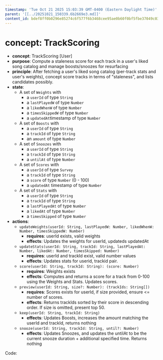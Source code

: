 ```yaml
---
timestamp: 'Tue Oct 21 2025 15:03:39 GMT-0400 (Eastern Daylight Time)'
parent: '[[../20251021_150339.6b2669e3.md]]'
content_id: bdef8ff0b0296e85274c6f577f6b3468cee95ae0b60f0bf5fbe37049c03af099
---
```


# concept: TrackScoring

* **concept**: TrackScoring \[User]
* **purpose**: Compute a staleness score for each track in a user's liked song catalog and manage boosts/snoozes for resurfacing
* **principle**: After fetching a user's liked song catalog (per-track stats and user's weights), concept score tracks in terms of "staleness", and lists candidates possibly.
* **state**:
  * A set of `Weights` with
    * a `userId` of type `String`
    * a `lastPlayedW` of type `Number`
    * a `likedWhenW` of type `Number`
    * a `timesSkippedW` of type `Number`
    * a `updatedAt`timestamp of type `Number`
  * A set of `Boosts` with
    * a `userId` of type `String`
    * a `trackId` of type `String`
    * an `amount` of type `Number`
  * A set of `Snoozes` with
    * a `userId` of type `String`
    * a `trackId` of type `String`
    * a `untilAt` of type `Number`
  * A set of `Scores` with
    * a `userId` of type `Survey`
    * a `trackId` of type `String`
    * a `score` of type `Number` (0 - 100)
    * a `updatedAt` timestamp of type `Number`
  * A set of `Stats` with
    * a `userId` of type `String`
    * a `trackId` of type `String`
    * a `lastPlayedAt` of type `Number`
    * a `likedAt` of type `Number`
    * a `timesSkipped` of type `Number`
* **actions**:
  * `updateWeights(userId: String, lastPlayedW: Number, likedWhenW: Number, timesSkippedW: Number)`
    * **requires**: userId exists, valid weights
    * **effects**: Updates the weights for userId, updateds updatedAt
  * `updateStats(userId: String, trackId: String, lastPlayedAt: Number, likedAt: Number, timesSkipped: Number)`
    * **requires**: userId and trackId exist, valid number values
    * **effects**: Updates stats for userid, trackid pair.
  * `score(userId: String, trackId: String): (score: Number)`
    * **requires**: Weights exists
    * **effects**: Computes and returns a score for a track from 0-100 using the Weights and Stats. Updates scores.
  * `preview(userId: String, size?: Number): (trackIds: String[])`
    * **requires**: Scores exists for userId, if size provided, ensure <= number of scores.
    * **effects**: Returns trackIds sorted by their score in descending order. If size is omitted, present top 50.
  * `keep(userId: String, trackId: String)`
    * **effects**: Updates Boosts, increases the amount matching the userId and trackId, returns nothing
  * `snooze(userId: String, trackId: String, until?: Number)`
    * **effects**: Updates Snoozes, and updates the untilAt to be the current snooze duration + additional specified time. Returns nothing

Code:

